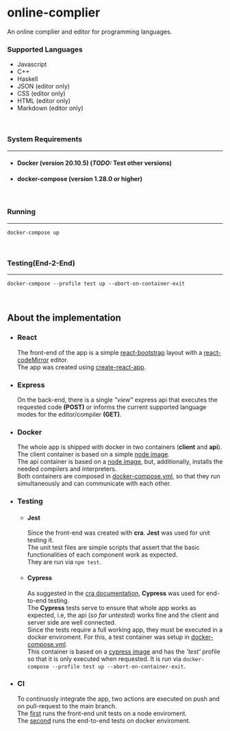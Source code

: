 # online-complier
An online complier and editor for programming languages.

### Supported Languages

* Javascript
* C++
* Haskell
* JSON (editor only)
* CSS (editor only)
* HTML (editor only)
* Markdown (editor only)

<br>

### System Requirements
<hr>

- #### Docker (version 20.10.5) (_TODO:_ Test other versions)
- #### docker-compose (version 1.28.0 or higher)

<br>

### Running
<hr>

```
docker-compose up
```
<br>

### Testing(End-2-End)
<hr>

```
docker-compose --profile test up --abort-on-container-exit
```
<br>

## About the implementation

- ### React
  The front-end of the app is a simple [react-bootstrap](https://react-bootstrap.github.io/) layout with a [react-codeMirror](https://uiwjs.github.io/react-codemirror/) editor. <br>
  The app was created using [create-react-app](https://create-react-app.dev/docs/getting-started/).

- ### Express
  On the back-end, there is a single _"view"_ express api that executes the requested code __(POST)__ or informs the current supported language modes for the editor/compiler __(GET)__.

- ### Docker
  The whole app is shipped with docker in two containers (__client__ and __api__). <br>
  The client container is based on a simple [node image](https://hub.docker.com/_/node). <br>
  The api container is based on a [node image](https://hub.docker.com/_/node), but, additionally, installs the needed compilers and interpreters. <br>
  Both containers are composed in [docker-compose.yml](https://github.com/PedroASA/online-complier/blob/main/docker-compose.yml), so that they run simultaneously and can communicate with each other. 

- ### Testing
  * #### Jest
    Since the front-end was created with __cra__. __Jest__ was used for unit testing it. <br> 
    The unit test files are simple scripts that assert that the basic functionalities of each component work as expected. <br>
    They are run via ` npm test `.
    
  * #### Cypress
    As suggested in the [cra documentation](https://create-react-app.dev/docs/running-tests), __Cypress__ was used for end-to-end testing. <br>
    The __Cypress__ tests serve to ensure that whole app works as expected, i.e, the api (_so far untested_) works fine and the client and server side are well connected. <br>
    Since the tests require a full working app, they must be executed in a docker enviroment. For this, a test container was setup in [docker-compose.yml](https://github.com/PedroASA/online-complier/blob/main/docker-compose.yml). <br> 
    This container is based on a [cypress image](https://hub.docker.com/r/cypress/included) and has the _'test'_ profile so that it is only executed when requested.
    It is run via ` docker-compose --profile test up --abort-on-container-exit `.

- ### CI
  To continuosly integrate the app, two actions are executed on push and on pull-request to the main branch. <br>
  The [first](https://github.com/PedroASA/online-complier/blob/main/.github/workflows/node.js.yml) runs the front-end unit tests on a node enviroment. <br>
  The [second](https://github.com/PedroASA/online-complier/blob/main/.github/workflows/docker-test.yml) runs the end-to-end tests on docker enviroment. 

